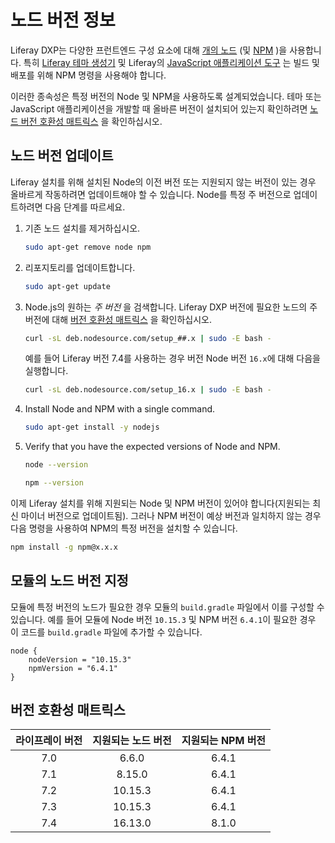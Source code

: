# 노드 버전 정보

Liferay DXP는 다양한 프런트엔드 구성 요소에 대해 [개의 노드](https://nodejs.org/en/) (및 [NPM](https://www.npmjs.com/) )을 사용합니다. 특히 [Liferay 테마 생성기](../../../site-building/site-appearance/themes/theme-development/getting-started/setting-up-an-environment-and-creating-a-theme.md) 및 Liferay의 [JavaScript 애플리케이션 도구](../../developing-a-javascript-application.md) 는 빌드 및 배포를 위해 NPM 명령을 사용해야 합니다.

이러한 종속성은 특정 버전의 Node 및 NPM을 사용하도록 설계되었습니다. 테마 또는 JavaScript 애플리케이션을 개발할 때 올바른 버전이 설치되어 있는지 확인하려면 [노드 버전 호환성 매트릭스](#version-compatibility-matrix) 을 확인하십시오.

## 노드 버전 업데이트

Liferay 설치를 위해 설치된 Node의 이전 버전 또는 지원되지 않는 버전이 있는 경우 올바르게 작동하려면 업데이트해야 할 수 있습니다. Node를 특정 주 버전으로 업데이트하려면 다음 단계를 따르세요.

1. 기존 노드 설치를 제거하십시오.

    ```bash
    sudo apt-get remove node npm
    ```

1. 리포지토리를 업데이트합니다.

    ```bash
    sudo apt-get update
    ```

1. Node.js의 원하는 *주 버전* 을 검색합니다. Liferay DXP 버전에 필요한 노드의 주 버전에 대해 [버전 호환성 매트릭스](#version-compatibility-matrix) 을 확인하십시오.

    ```bash
    curl -sL deb.nodesource.com/setup_##.x | sudo -E bash -
    ```

    예를 들어 Liferay 버전 7.4를 사용하는 경우 버전 Node 버전 `16.x`에 대해 다음을 실행합니다.

    ```bash
    curl -sL deb.nodesource.com/setup_16.x | sudo -E bash -
    ````

1. Install Node and NPM with a single command.

    ```bash
    sudo apt-get install -y nodejs
    ````

1. Verify that you have the expected versions of Node and NPM.

    ```bash
    node --version
    ```

    ```bash
    npm --version
    ```

이제 Liferay 설치를 위해 지원되는 Node 및 NPM 버전이 있어야 합니다(지원되는 최신 마이너 버전으로 업데이트됨). 그러나 NPM 버전이 예상 버전과 일치하지 않는 경우 다음 명령을 사용하여 NPM의 특정 버전을 설치할 수 있습니다.

```bash
npm install -g npm@x.x.x
```

## 모듈의 노드 버전 지정

모듈에 특정 버전의 노드가 필요한 경우 모듈의 `build.gradle` 파일에서 이를 구성할 수 있습니다. 예를 들어 모듈에 Node 버전 `10.15.3` 및 NPM 버전 `6.4.1`이 필요한 경우 이 코드를 `build.gradle` 파일에 추가할 수 있습니다.

```
node {
    nodeVersion = "10.15.3"
    npmVersion = "6.4.1"
}
```

## 버전 호환성 매트릭스

| **라이프레이 버전** | **지원되는 노드 버전** | **지원되는 NPM 버전** |
|:------------:|:--------------:|:---------------:|
|     7.0      |     6.6.0      |      6.4.1      |
|     7.1      |     8.15.0     |      6.4.1      |
|     7.2      |    10.15.3     |      6.4.1      |
|     7.3      |    10.15.3     |      6.4.1      |
|     7.4      |    16.13.0     |      8.1.0      |
